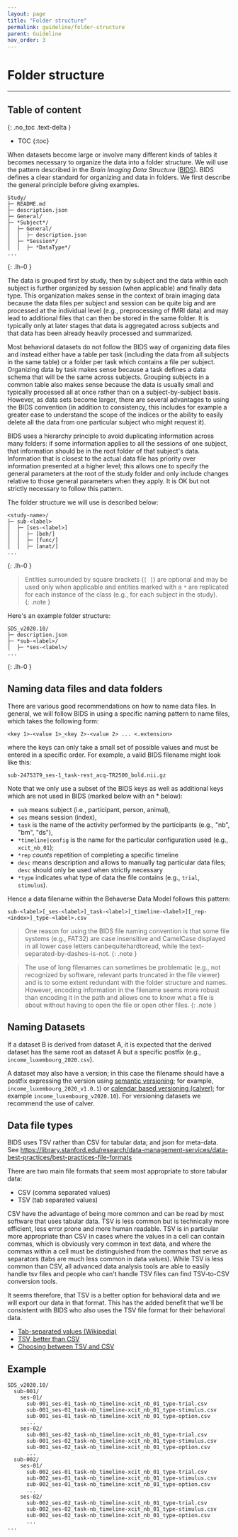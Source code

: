 ```yaml
---
layout: page
title: "Folder structure"
permalink: guideline/folder-structure
parent: Guideline
nav_order: 3
---
```


# Folder structure

<hr />

## Table of content
{: .no_toc .text-delta }
- TOC
{:toc}

When datasets become large or involve many different kinds of tables it becomes necessary to organize the data into a folder structure. We will use the pattern described in the *Brain Imaging Data Structure* ([BIDS]( https://bids.neuroimaging.io)). BIDS defines a clear standard for organizing and data in folders. We first describe the general principle before giving examples.

```
Study/
├─ README.md
├─ description.json
├─ General/
├─ *Subject*/
│  ├─ General/
│  │  ├─ description.json
│  ├─ *Session*/
│  │  ├─ *DataType*/
...
```
{: .lh-0 }

The data is grouped first by study, then by subject and the data within each subject is further organized by session (when applicable) and finally data type. This organization makes sense in the context of brain imaging data because the data files per subject and session can be quite big and are processed at the individual level (e.g., preprocessing of fMRI data) and may lead to additional files that can then be stored in the same folder. It is typically only at later stages that data is aggregated across subjects and that data has been already heavily processed and summarized.

Most behavioral datasets do not follow the BIDS way of organizing data files and instead either have a table per task (including the data from all subjects in the same table) or a folder per task which contains a file per subject. Organizing data by task makes sense because a task defines a data schema that will be the same across subjects. Grouping subjects in a common table also makes sense because the data is usually small and typically processed all at once rather than on a subject-by-subject basis. However, as data sets become larger, there are several advantages to using the BIDS convention (in addition to consistency, this includes for example a greater ease to understand the scope of the indices or the ability to easily delete all the data from one particular subject who might request it). 


BIDS uses a hierarchy principle to avoid duplicating information across many folders: if some information applies to all the sessions of one subject, that information should be in the root folder of that subject's data. Information that is closest to the actual data file has priority over information presented at a higher level; this allows one to specify the general parameters at the root of the study folder and only include changes relative to those general parameters when they apply. It is OK but not strictly necessary to follow this pattern.

The folder structure we will use is described below:

```
<study-name>/
├─ sub-<label>
│  ├─ [ses-<label>]
│  │  ├─ [beh/]
│  │  ├─ [func/]
│  │  ├─ [anat/]
...
```
{: .lh-0 }

> Entities surrounded by square brackets (`[ ]`) are optional and may be used only when applicable and entities marked with a `*` are replicated for each instance of the class (e.g., for each subject in the study).  
{: .note }

Here's an example folder structure:

```
SDS_v2020.10/
├─ description.json
├─ *sub-<label>/
│  ├─ *ses-<label>/
...
```
{: .lh-0 }


## Naming data files and data folders

There are various good recommendations on how to name data files. In general, we will follow BIDS in using a specific naming pattern to name files, which takes the following form:


```
<key 1>-<value 1>_<key 2>-<value 2> ... <.extension>
```

where the keys can only take a small set of possible values and must be entered in a specific order. For example, a valid BIDS filename might look like this:

```
sub-2475379_ses-1_task-rest_acq-TR2500_bold.nii.gz
```

Note that we only use a subset of the BIDS keys as well as additional keys which are not used in BIDS (marked below with an * below):
- `sub` means subject (i.e., participant, person, animal), 
- `ses` means session (index), 
- `task` is the name of the activity performed by the participants (e.g., "nb", "bm", "ds"),
- `*timeline|config` is the name for the particular configuration used (e.g., `xcit_nb_01`);
- `*rep` *counts* repetition of completing a specific timeline
- `desc` means description and allows to manually tag particular data files; `desc` should only be used when strictly necessary
- `*type` indicates what type of data the file contains (e.g., `trial`, `stimulus`).


Hence a data filename within the Behaverse Data Model follows this pattern: 

```
sub-<label>[_ses-<label>]_task-<label>[_timeline-<label>][_rep-<index>]_type-<label>.csv
```

> One reason for using the BIDS file naming convention is that some file systems (e.g., FAT32) are case insensitive and CamelCase displayed in all lower case letters canbequitehardtoread, while the text-separated-by-dashes-is-not.
{: .note }

> The use of long filenames can sometimes be problematic (e.g., not recognized by software, relevant parts truncated in the file viewer) and is to some extent redundant with the folder structure and names. However, encoding information in the filename seems more robust than encoding it in the path and allows one to know what a file is about without having to open the file or open other files.
{: .note }


## Naming Datasets
If a dataset B is derived from dataset A, it is expected that the derived dataset has the same root as dataset A but a specific postfix (e.g., `income_luxembourg_2020.csv`). 

A dataset may also have a version; in this case the filename should have a postfix expressing the version using [semantic versioning](https://semver.org/); for example, `income_luxembourg_2020_v1.0.1`) or [calendar based versioning (calver)](https://calver.org); for example `income_luxembourg_v2020.10`). For versioning datasets we recommend the use of calver.


## Data file types

BIDS uses TSV rather than CSV for tabular data; and json for meta-data.
See https://library.stanford.edu/research/data-management-services/data-best-practices/best-practices-file-formats

There are two main file formats that seem most appropriate to store tabular data:
- CSV (comma separated values)
- TSV (tab separated values)

CSV have the advantage of being more common and can be read by most software that uses tabular data. TSV is less common but is technically more efficient, less error prone and more human readable. TSV is in particular more appropriate than CSV in cases where the values in a cell can contain commas, which is obviously very common in text data, and where the commas within a cell must be distinguished from the commas that serve as separators (tabs are much less common in data values). While TSV is less common than CSV, all advanced data analysis tools are able to easily handle tsv files and people who can't handle TSV files can find TSV-to-CSV conversion tools.

It seems therefore, that TSV is a better option for behavioral data and we will export our data in that format. This has the added benefit that we'll be consistent with BIDS who also uses the TSV file format for their behavioral data.

- [Tab-separated values (Wikipedia)](https://en.wikipedia.org/wiki/Tab-separated_values)
- [TSV, better than CSV](https://odino.org/tsv-better-than-csv/)
- [Choosing between TSV and CSV](https://stackoverflow.com/questions/11130120/-)


## Example


```
SDS_v2020.10/
  sub-001/
    ses-01/
      sub-001_ses-01_task-nb_timeline-xcit_nb_01_type-trial.csv
      sub-001_ses-01_task-nb_timeline-xcit_nb_01_type-stimulus.csv
      sub-001_ses-01_task-nb_timeline-xcit_nb_01_type-option.csv
      ...
    ses-02/
      sub-001_ses-02_task-nb_timeline-xcit_nb_01_type-trial.csv
      sub-001_ses-02_task-nb_timeline-xcit_nb_01_type-stimulus.csv
      sub-001_ses-02_task-nb_timeline-xcit_nb_01_type-option.csv
      ...
  sub-002/
    ses-01/
      sub-002_ses-01_task-nb_timeline-xcit_nb_01_type-trial.csv
      sub-002_ses-01_task-nb_timeline-xcit_nb_01_type-stimulus.csv
      sub-002_ses-01_task-nb_timeline-xcit_nb_01_type-option.csv
      ...
    ses-02/
      sub-002_ses-02_task-nb_timeline-xcit_nb_01_type-trial.csv
      sub-002_ses-02_task-nb_timeline-xcit_nb_01_type-stimulus.csv
      sub-002_ses-02_task-nb_timeline-xcit_nb_01_type-option.csv
      ...
...
```



